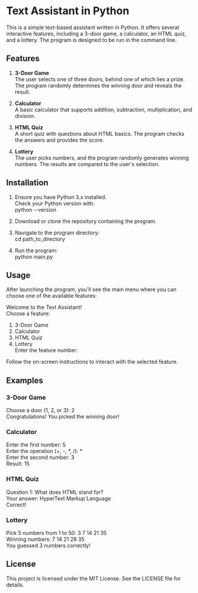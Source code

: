 # Text Assistant in Python

This is a simple text-based assistant written in Python. It offers several interactive features, including a 3-door game, a calculator, an HTML quiz, and a lottery. The program is designed to be run in the command line.

## Features

1. **3-Door Game**  
The user selects one of three doors, behind one of which lies a prize. The program randomly determines the winning door and reveals the result.

2. **Calculator**  
A basic calculator that supports addition, subtraction, multiplication, and division.

3. **HTML Quiz**  
A short quiz with questions about HTML basics. The program checks the answers and provides the score.

4. **Lottery**  
The user picks numbers, and the program randomly generates winning numbers. The results are compared to the user's selection.

## Installation

1. Ensure you have Python 3.x installed.  
Check your Python version with:  
python --version

2. Download or clone the repository containing the program.

3. Navigate to the program directory:  
cd path_to_directory

4. Run the program:  
python main.py

## Usage

After launching the program, you'll see the main menu where you can choose one of the available features:

Welcome to the Text Assistant!  
Choose a feature:  
1. 3-Door Game  
2. Calculator  
3. HTML Quiz  
4. Lottery  
Enter the feature number:

Follow the on-screen instructions to interact with the selected feature.

## Examples

### 3-Door Game  
Choose a door (1, 2, or 3): 2  
Congratulations! You picked the winning door!

### Calculator  
Enter the first number: 5  
Enter the operation (+, -, *, /): *  
Enter the second number: 3  
Result: 15

### HTML Quiz  
Question 1: What does HTML stand for?  
Your answer: HyperText Markup Language  
Correct!

### Lottery  
Pick 5 numbers from 1 to 50: 3 7 14 21 35  
Winning numbers: 7 14 21 28 35  
You guessed 3 numbers correctly!

## License

This project is licensed under the MIT License. See the LICENSE file for details.

